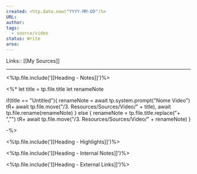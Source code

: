 ```yaml
---
created: <%tp.date.now("YYYY-MM-DD")%>
URL: 
author: 
tags:
  - source/video
status: Write
area:
---
```

Links:: [[My Sources]]

---
<%tp.file.include('[[Heading - Notes]]')%>

<%* 
let title = tp.file.title
let renameNote

if(title == "Untitled"){
	renameNote = await tp.system.prompt("Nome Video")
	tR+ await tp.file.move("/3. Resources/Sources/Video/" + title), await tp.file.rename(renameNote)
} else {
	renameNote = tp.file.title.replace("+ ","")
	tR+ await tp.file.move("/3. Resources/Sources/Video/" + renameNote)
}

-%>


<%tp.file.include('[[Heading - Highlights]]')%>

<%tp.file.include('[[Heading - Internal Notes]]')%>

<%tp.file.include('[[Heading - External Links]]')%>

